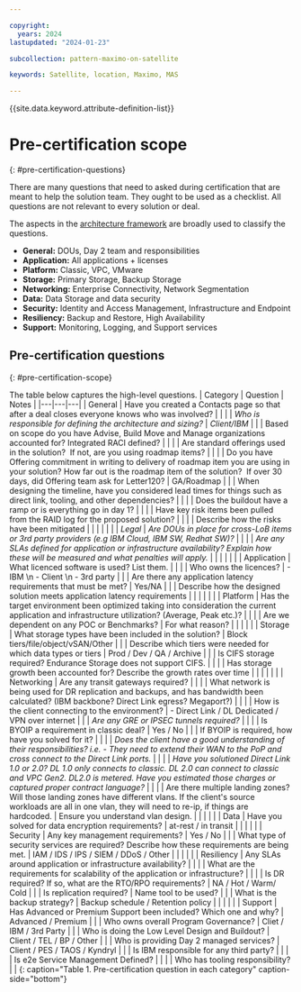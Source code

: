 ```yaml
---

copyright:
  years: 2024
lastupdated: "2024-01-23"

subcollection: pattern-maximo-on-satellite

keywords: Satellite, location, Maximo, MAS

---
```


{{site.data.keyword.attribute-definition-list}}

# Pre-certification scope
{: #pre-certification-questions}

There are many questions that need to asked during certification that are meant to help the solution team. They ought to be used as a checklist. All questions are not relevant to every solution or deal.


The aspects in the [architecture framework](/docs/architecture-framework?topic=architecture-framework-intro) are broadly used to classify the questions.

- **General:** DOUs, Day 2 team and responsibilities
- **Application:** All applications + licenses
- **Platform:** Classic, VPC, VMware
- **Storage:** Primary Storage, Backup Storage
- **Networking:** Enterprise Connectivity, Network Segmentation
- **Data:** Data Storage and data security
- **Security:** Identity and Access Management, Infrastructure and Endpoint
- **Resiliency:** Backup and Restore, High Availability
- **Support:** Monitoring, Logging, and Support services

## Pre-certification questions
{: #pre-certification-scope}

The table below captures the high-level questions.
| Category | Question | Notes |
|---|---|---|
| General | Have you created a Contacts page so that after a deal closes everyone knows who was involved? | |
| | *Who is responsible for defining the architecture and sizing?* | *Client/IBM* |
| | Based on scope do you have Advise, Build Move and Manage organizations accounted for? Integrated RACI defined? | |
| | Are standard offerings used in the solution?  If not, are you using roadmap items? | |
| | Do you have Offering commitment in writing to delivery of roadmap item you are using in your solution? How far out is the roadmap item of the solution?  If over 30 days, did Offering team ask for Letter120? | GA/Roadmap |
| | When designing the timeline, have you considered lead times for things such as direct link, tooling, and other dependencies? | |
| | Does the buildout have a ramp or is everything go in day 1? | |
| | Have key risk items been pulled from the RAID log for the proposed solution? | |
| | Describe how the risks have been mitigated | |
| | | |
| *Legal* | *Are DOUs in place for cross-LoB items or 3rd party providers (e.g IBM Cloud, IBM SW, Redhat SW)?* | |
| | *Are any SLAs defined for application or infrastructure availability? Explain how these will be measured and what penalties will apply.* | |
| | | |
| Application | What licenced software is used? List them. | |
| | Who owns the licences? | - IBM  \n - Client  \n - 3rd party |
| | Are there any application latency requirements that must be met? | Yes/NA |
| | Describe how the designed solution meets application latency requirements | |
| | | |
| Platform | Has the target environment been optimized taking into consideration the current application and infrastructure utilization? (Average, Peak etc.)? | |
| | Are we dependent on any POC or Benchmarks? | For what reason? |
| | | |
| Storage | What storage types have been included in the solution? | Block tiers/file/object/vSAN/Other |
| | Describe which tiers were needed for which data types or tiers | Prod / Dev / QA / Archive |
| | Is CIFS storage required? Endurance Storage does not support CIFS. | |
| | Has storage growth been accounted for? Describe the growth rates over time | |
| | | |
| Networking | Are any transit gateways required? | |
| | What network is being used for DR replication and backups, and has bandwidth been calculated? (IBM backbone?  Direct Link egress? Megaport?) | |
| | How is the client connecting to the environment? | - Direct Link /  DL Dedicated / VPN over internet |
| | *Are any GRE or IPSEC tunnels required?* | |
| | Is BYOIP a requirement in classic deal? | Yes / No |
| | If BYOIP is required, how have you solved for it? | |
| | *Does the client have a good understanding of their responsibilities? i.e. - They need to extend their WAN to the PoP and cross connect to the Direct Link ports.* | |
| | *Have you solutioned Direct Link 1.0 or 2.0? DL 1.0 only connects to classic. DL 2.0 can connect to classic and VPC Gen2.  DL2.0 is metered.  Have you estimated those charges or captured proper contract language?* | |
| | Are there multiple landing zones? Will those landing zones have different vlans. If the client's source workloads are all in one vlan, they will need to re-ip, if things are hardcoded.  | Ensure you understand vlan design. |
| | | |
| Data | Have you solved for data encryption requirements? | at-rest / in transit |
| | | |
| Security | Any key management requirements? | Yes / No |
| | What type of security services are required? Describe how these requirements are being met. | IAM / IDS / IPS / SIEM / DDoS / Other |
| | | |
| Resiliency | Any SLAs around application or infrastructure availability? | |
| | What are the requirements for scalability of the application or infrastructure? | |
| | Is DR required? If so, what are the RTO/RPO requirements? | NA / Hot / Warm/ Cold |
| | Is replication required? | Name tool to be used? |
| | What is the backup strategy? | Backup schedule / Retention policy |
| | | |
| Support | Has Advanced or Premium Support been included? Which one and why? |  Advanced / Premium |
| | Who owns overall Program Governance? | Cliet / IBM / 3rd Party |
| | Who is doing the Low Level Design and Buildout? | Client / TEL / BP / Other |
| | Who is providing Day 2 managed services? | Client / PES / TAOS / Kyndryl |
| | Is IBM responsible for any third party? | |
| | Is e2e Service Management Defined? | |
| | Who has tooling responsibility? | |
{: caption="Table 1. Pre-certification question in each category" caption-side="bottom"}
